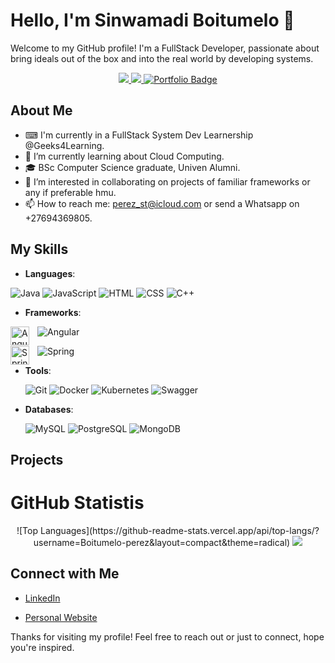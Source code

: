 # Hello, I'm Sinwamadi Boitumelo 👋

Welcome to my GitHub profile! I'm a FullStack Developer, passionate about bring ideals out of the box and into the real world by developing systems.

<p align="center">
 <a href="https://linkedin.com/in/boitumelo-sinwamadi/" target="_blank">
  <img src="https://img.shields.io/badge/LinkedIn-0077B5?style=for-the-badge&logo=linkedin&logoColor=white"/>
 </a>
 <a href="https://github.com/Boitumelo-perez" target="_blank">
  <img src="https://img.shields.io/badge/GitHub-000000?style=for-the-badge&logo=github&logoColor=white"/>
 </a>
  <a href="https://boitumelo-perez.github.io/Portfolio/" target="_blank">
  <img src="https://img.shields.io/badge/Portfolio-Visit%20Now-brightgreen?style=for-the-badge&logo=web&logoColor=white" alt="Portfolio Badge"/>
 </a>

</p>

## About Me

- ⌨ I'm currently in a FullStack System Dev Learnership @Geeks4Learning.
- 🌱 I’m currently learning about Cloud Computing.
- 🎓 BSc Computer Science graduate, Univen Alumni.
- 👯 I’m interested in collaborating on projects of familiar frameworks or any if preferable hmu.
- 📫 How to reach me: perez_st@icloud.com or send a Whatsapp on +27694369805.

## My Skills

- **Languages**:
  <!-- Java, JavaScript, HTML, CSS, C++, etc. -->
<p align="left">
 <img src="https://img.shields.io/badge/Java-007396?style=for-the-badge&logo=java&logoColor=white"   alt="Java" />
 <img src="https://img.shields.io/badge/JavaScript-F7DF1E?style=for-the-badge&logo=javascript&logoColor=black" alt="JavaScript" />
 <img src="https://img.shields.io/badge/HTML-E34F26?style=for-the-badge&logo=html5&logoColor=white" alt="HTML" />
 <img src="https://img.shields.io/badge/CSS-1572B6?style=for-the-badge&logo=css3&logoColor=white" alt="CSS" />
 <img src="https://img.shields.io/badge/C++-00599C?style=for-the-badge&logo=cplusplus&logoColor=white" alt="C++" />
</p>

- **Frameworks**:
 <!-- Angular & Spring. -->  
 <p align="left">
  <img align="left" alt="Angular" width="30px" style="padding-right:10px;" src="https://cdn.jsdelivr.net/gh/devicons/devicon/icons/angularjs/angularjs-plain.svg" />
  <img src="https://img.shields.io/badge/Angular-DD0031?style=for-the-badge&logo=angular&logoColor=white" alt="Angular" />
 </p>
 <p align="left">
  <img align="left" alt="Spring" width="30px" style="padding-right:10px;" src="https://cdn.jsdelivr.net/gh/devicons/devicon/icons/spring/spring-original.svg" />
  <img src="https://img.shields.io/badge/Spring-6DB33F?style=for-the-badge&logo=spring&logoColor=white" alt="Spring" />
</p>

- **Tools**:
  <!-- Git, Docker, Kubernetes, Swagger. -->
  <p align="left">
   <img src="https://img.shields.io/badge/Git-F05032?style=for-the-badge&logo=git&logoColor=white" alt="Git"/>
   <img src="https://img.shields.io/badge/Docker-2496ED?style=for-the-badge&logo=docker&logoColor=white" alt="Docker"/>
   <img src="https://img.shields.io/badge/Kubernetes-326CE5?style=for-the-badge&logo=kubernetes&logoColor=white" alt="Kubernetes"/>
   <img src="https://img.shields.io/badge/Swagger-85EA2D?style=for-the-badge&logo=swagger&logoColor=black" alt="Swagger"/>
  </p>

  
- **Databases**:
  <!-- MySQL, PostgreSQL, MongoDB, etc. -->
  <p align="left">
   <img src="https://img.shields.io/badge/MySQL-4479A1?style=for-the-badge&logo=mysql&logoColor=white" alt="MySQL"/>
   <img src="https://img.shields.io/badge/PostgreSQL-336791?style=for-the-badge&logo=postgresql&logoColor=white" alt="PostgreSQL"/>
   <img src="https://img.shields.io/badge/MongoDB-47A248?style=for-the-badge&logo=mongodb&logoColor=white" alt="MongoDB"/>
  </p>

## Projects
<!--
Here are a few projects I've worked on:

- **[Project Name](link-to-project)**: [brief description of the project].
- **[Project Name](link-to-project)**: [brief description of the project].
- **[Project Name](link-to-project)**: [brief description of the project].

## Contributions

I love contributing to open source projects. Here are a few repositories I've contributed to:

- **[Repository Name](link-to-repository)**: [brief description of your contributions].
- **[Repository Name](link-to-repository)**: [brief description of your contributions].
-->

# GitHub Statistis
<p align="center">
![Top Languages](https://github-readme-stats.vercel.app/api/top-langs/?username=Boitumelo-perez&layout=compact&theme=radical)
<a href="https://github.com/Boitumelo-perez">
    <img src="https://github-profile-summary-cards.vercel.app/api/cards/profile-details?username=Boitumelo-perez&theme=radical"/>
  </a>
</p>

<!-- <p align="center">
 <a href="https://github.com/Boitumelo-perez">
  <img src="https://github-readme-streak-stats.herokuapp.com/?user=Boitumelo-perez&theme=react&border=7F3FBF&background=0D1117"/>
 </a>
</p>

<p align="center">
  <a href="https://github.com/Boitumelo-perez">
    <img src="https://github-profile-summary-cards.vercel.app/api/cards/profile-details?username=Boitumelo-perez&theme=radical"/>
  </a>
</p>  -->
 

## Connect with Me

- [LinkedIn](www.linkedin.com/in/boitumelo-sinwamadi-4546a6285)
<!-- [Twitter](your-twitter-profile) -->
- [Personal Website](your-website)

Thanks for visiting my profile! Feel free to reach out or just to connect, hope you're inspired.

<!-- -->
